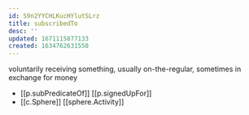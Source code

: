 ```yaml
---
id: S9n2YYCHLKucHYlutSLrz
title: subscribedTo
desc: ''
updated: 1671115877133
created: 1634762631550
---
```




voluntarily receiving something, usually on-the-regular, sometimes in exchange for money

- [[p.subPredicateOf]] [[p.signedUpFor]]
- [[c.Sphere]] [[sphere.Activity]]
